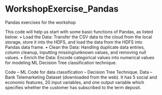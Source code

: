 # WorkshopExercise_Pandas
Pandas exercises for the workshop

This code will help us start with some basic functions of Pandas, as listed below:
•	Load the Data: Transfer the CSV data to the cloud from the local storage, store it into the HDFS, and load the data from the HDFS into Pandas data frame.
•	Clean the Data: Handling duplicate data entries, column cleanup, inputting missing/unknown values, and removing null values.
•	Enrich the Data: Encode categorical values into numerical values for modeling ML Decision Tree classification technique.

Code – ML Code for data classification – Decision Tree Technique.
Data – Bank Telemarketing Dataset (downloaded from the web). It has 5 social and economic features, 20 input variables, and one output variable which specifies whether the customer has subscribed to the term deposit.

